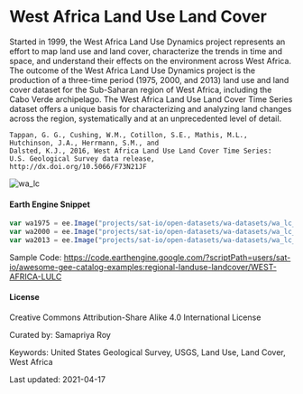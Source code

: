 # West Africa Land Use Land Cover

Started in 1999, the West Africa Land Use Dynamics project represents an effort to map land use and land cover, characterize the trends in time and space, and understand their effects on the environment across West Africa. The outcome of the West Africa Land Use Dynamics project is the production of a three-time period (1975, 2000, and 2013) land use and land cover dataset for the Sub-Saharan region of West Africa, including the Cabo Verde archipelago. The West Africa Land Use Land Cover Time Series dataset offers a unique basis for characterizing and analyzing land changes across the region, systematically and at an unprecedented level of detail.


```
Tappan, G. G., Cushing, W.M., Cotillon, S.E., Mathis, M.L., Hutchinson, J.A., Herrmann, S.M., and
Dalsted, K.J., 2016, West Africa Land Use Land Cover Time Series:
U.S. Geological Survey data release, http://dx.doi.org/10.5066/F73N21JF
```

![wa_lc](https://user-images.githubusercontent.com/6677629/115177498-f7ec6200-a094-11eb-915d-5739ed5994fb.gif)

#### Earth Engine Snippet

```js
var wa1975 = ee.Image("projects/sat-io/open-datasets/wa-datasets/wa_lc_usgs_1975");
var wa2000 = ee.Image("projects/sat-io/open-datasets/wa-datasets/wa_lc_usgs_2000");
var wa2013 = ee.Image("projects/sat-io/open-datasets/wa-datasets/wa_lc_usgs_2013");
```

Sample Code: https://code.earthengine.google.com/?scriptPath=users/sat-io/awesome-gee-catalog-examples:regional-landuse-landcover/WEST-AFRICA-LULC

#### License

Creative Commons Attribution-Share Alike 4.0 International License


Curated by: Samapriya Roy

Keywords: United States Geological Survey, USGS, Land Use, Land Cover, West Africa

Last updated: 2021-04-17
